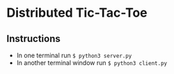 # Distributed Tic-Tac-Toe

## Instructions
- In one terminal run ```$ python3 server.py```
- In another terminal window run ```$ python3 client.py```
